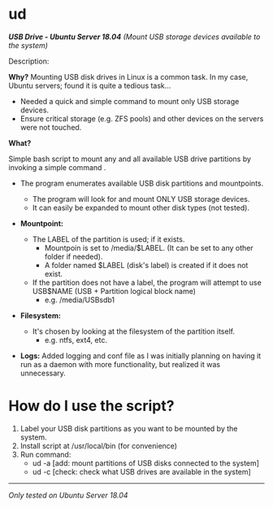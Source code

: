 # ud
<b>*USB Drive - Ubuntu Server 18.04*</b>
*(Mount USB storage devices available to the system)*

Description:

<b>Why?</b>
Mounting USB disk drives in Linux is a common task.  In my case, Ubuntu servers; found it is quite a tedious task...
	
 - Needed a quick and simple command to mount only USB storage devices.
 - Ensure critical storage (e.g. ZFS pools) and other devices on the servers were not touched.
	
<b>What?</b>
	
Simple bash script to mount any and all available USB drive partitions by invoking a simple command <wd>.
  
 - The program enumerates available USB disk partitions and mountpoints.
      - The program will look for and mount ONLY USB storage devices.
      - It can easily be expanded to mount other disk types (not tested).
 - <b>Mountpoint:</b> 
     - The LABEL of the partition is used; if it exists.
     	- Mountpoin is set to /media/$LABEL.  (It can be set to any other folder if needed).
     	- A folder named $LABEL (disk's label) is created if it does not exist.
     - If the partition does not have a label, the program will attempt to use USB$NAME (USB + Partition logical block name)
     	- e.g. /media/USBsdb1
 - <b>Filesystem:</b> 
     - It's chosen by looking at the filesystem of the partition itself.
     	- e.g. ntfs, ext4, etc.
	
 - <b>Logs:</b> Added logging and conf file as I was initially planning on having it run as a daemon with more functionality, but realized it was unnecessary.

	
# How do I use the script?

1. Label your USB disk partitions as you want to be mounted by the system.
2. Install script at /usr/local/bin (for convenience)
3. Run command:
	- ud -a [add: 	mount partitions of USB disks connected to the system]
	- ud -c [check:	check what USB drives are available in the system]

-----
*Only tested on Ubuntu Server 18.04*
